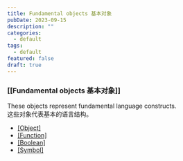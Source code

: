 ```yaml
---
title: Fundamental objects 基本对象
pubDate: 2023-09-15
description: ""
categories:
  - default
tags:
  - default
featured: false
draft: true
---
```

### [[Fundamental objects 基本对象]]

These objects represent fundamental language constructs.  
这些对象代表基本的语言结构。

- [[Object]](https://developer.mozilla.org/en-US/docs/Web/JavaScript/Reference/Global_Objects/Object)
- [[Function]](https://developer.mozilla.org/en-US/docs/Web/JavaScript/Reference/Global_Objects/Function)
- [[Boolean]](https://developer.mozilla.org/en-US/docs/Web/JavaScript/Reference/Global_Objects/Boolean)
- [[Symbol]](https://developer.mozilla.org/en-US/docs/Web/JavaScript/Reference/Global_Objects/Symbol)